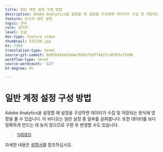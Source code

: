 ```yaml
---
title: 일반 계정 설정 구성 방법
description: Adobe Analytics을 설정할 때 설정을 구성하면 데이터가 수집 및 저장되는 방식에 영향을 줄 수 있습니다. 이 비디오는 일반 설정 중 일부를 살펴봅니다. 또한 데이터를 보다 정확하게 만드는 데 늦지 않으므로 구현 후 변경할 수도 있습니다.
feature: 보고서 세트 설정
topic: 관리
role: 관리자
level: 초급
doc-type: feature video
thumbnail: 332330.jpg
kt: 7399
translation-type: tm+mt
source-git-commit: 8d9763564d1bbef6d55f2dff4827cd6f83c75596
workflow-type: tm+mt
source-wordcount: '127'
ht-degree: 4%

---
```



# 일반 계정 설정 구성 방법

Adobe Analytics을 설정할 때 설정을 구성하면 데이터가 수집 및 저장되는 방식에 영향을 줄 수 있습니다. 이 비디오는 일반 설정 중 일부를 살펴봅니다. 또한 데이터를 보다 정확하게 만드는 데 늦지 않으므로 구현 후 변경할 수도 있습니다.

>[!VIDEO](https://video.tv.adobe.com/v/332330/?quality=12&learn=on)

자세한 내용은 [설명서](https://experienceleague.adobe.com/docs/analytics/admin/admin-tools/general-acct-settings-admin.html?lang=en#admin-tools)를 참조하십시오.
